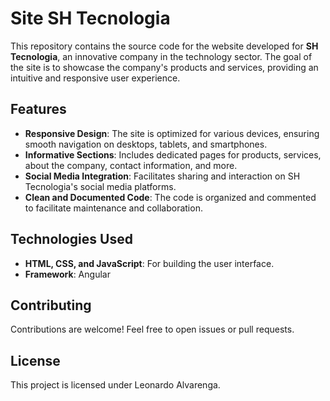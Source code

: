 # Site SH Tecnologia

This repository contains the source code for the website developed for **SH Tecnologia**, an innovative company in the technology sector. The goal of the site is to showcase the company's products and services, providing an intuitive and responsive user experience.

## Features

- **Responsive Design**: The site is optimized for various devices, ensuring smooth navigation on desktops, tablets, and smartphones.
- **Informative Sections**: Includes dedicated pages for products, services, about the company, contact information, and more.
- **Social Media Integration**: Facilitates sharing and interaction on SH Tecnologia's social media platforms.
- **Clean and Documented Code**: The code is organized and commented to facilitate maintenance and collaboration.

## Technologies Used

- **HTML, CSS, and JavaScript**: For building the user interface.
- **Framework**: Angular

## Contributing

Contributions are welcome! Feel free to open issues or pull requests.

## License

This project is licensed under Leonardo Alvarenga.
